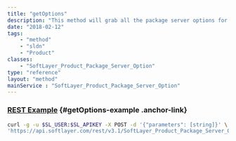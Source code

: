 ```yaml
---
title: "getOptions"
description: "This method will grab all the package server options for the specified type. "
date: "2018-02-12"
tags:
    - "method"
    - "sldn"
    - "Product"
classes:
    - "SoftLayer_Product_Package_Server_Option"
type: "reference"
layout: "method"
mainService : "SoftLayer_Product_Package_Server_Option"
---
```


### [REST Example](#getOptions-example) <a href="/article/rest/"><i class="fas fa-question"></i></a> {#getOptions-example .anchor-link} 
```bash
curl -g -u $SL_USER:$SL_APIKEY -X POST -d '{"parameters": [string]}' \
'https://api.softlayer.com/rest/v3.1/SoftLayer_Product_Package_Server_Option/getOptions'
```
